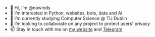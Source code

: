 - 👋 Hi, I’m @nawinds
- 👀 I’m interested in Python, websites, bots, data and AI.
- 🌱 I’m currently studying Computer Science @ TU Dublin
- 💞️ I’m looking to collaborate on any project to protect users' privacy
- 📫 Stay in touch with me on [my website](https://nawinds.dev) and [Telegram](https://t.me/nawinds)

